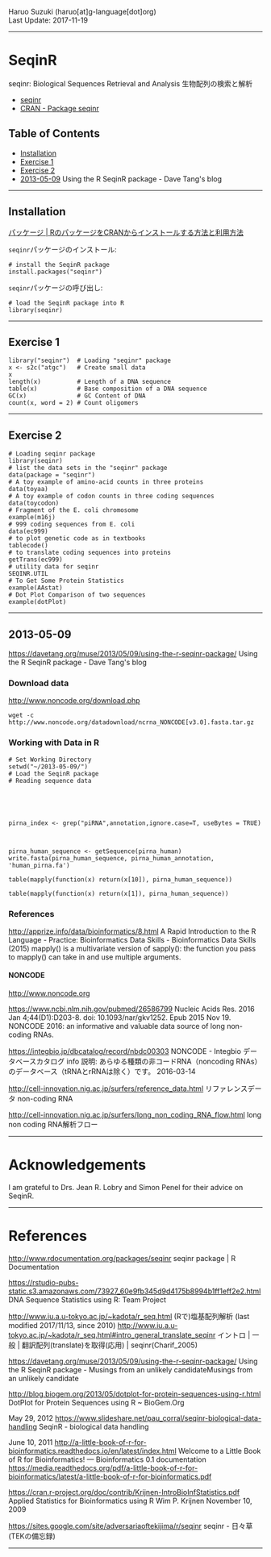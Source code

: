 Haruo Suzuki (haruo[at]g-language[dot]org)  
Last Update: 2017-11-19

----------
# SeqinR
seqinr: Biological Sequences Retrieval and Analysis
生物配列の検索と解析

- [seqinr](http://seqinr.r-forge.r-project.org)
- [CRAN - Package seqinr](https://cran.r-project.org/web/packages/seqinr/index.html)

## Table of Contents
- [Installation](#installation)
- [Exercise 1](#exercise-1)
- [Exercise 2](#exercise-2)
- [2013-05-09](#2013-05-09) Using the R SeqinR package - Dave Tang's blog

----------
## Installation

[パッケージ | RのパッケージをCRANからインストールする方法と利用方法](http://stat.biopapyrus.net/r/package-function.html)

`seqinr`パッケージのインストール:  

    # install the SeqinR package
    install.packages("seqinr")

`seqinr`パッケージの呼び出し:  

    # load the SeqinR package into R
    library(seqinr)

----------
## Exercise 1

    library("seqinr")  # Loading "seqinr" package
    x <- s2c("atgc")   # Create small data
    x
    length(x)          # Length of a DNA sequence
    table(x)           # Base composition of a DNA sequence
    GC(x)              # GC Content of DNA
    count(x, word = 2) # Count oligomers

----------
## Exercise 2

    # Loading seqinr package
    library(seqinr)
    # list the data sets in the "seqinr" package
    data(package = "seqinr")
    # A toy example of amino-acid counts in three proteins
    data(toyaa)
    # A toy example of codon counts in three coding sequences
    data(toycodon)
    # Fragment of the E. coli chromosome
    example(m16j)
    # 999 coding sequences from E. coli
    data(ec999)
    # to plot genetic code as in textbooks
    tablecode()
    # to translate coding sequences into proteins
    getTrans(ec999)
    # utility data for seqinr
    SEQINR.UTIL
    # To Get Some Protein Statistics
    example(AAstat)
    # Dot Plot Comparison of two sequences
    example(dotPlot)

----------
## 2013-05-09

https://davetang.org/muse/2013/05/09/using-the-r-seqinr-package/
Using the R SeqinR package - Dave Tang's blog

### Download data
http://www.noncode.org/download.php

    wget -c http://www.noncode.org/datadownload/ncrna_NONCODE[v3.0].fasta.tar.gz

### Working with Data in R

    # Set Working Directory
    setwd("~/2013-05-09/")
    # Load the SeqinR package
    # Reading sequence data





    pirna_index <- grep("piRNA",annotation,ignore.case=T, useBytes = TRUE)



    pirna_human_sequence <- getSequence(pirna_human)
    write.fasta(pirna_human_sequence, pirna_human_annotation, 'human_pirna.fa')

    table(mapply(function(x) return(x[10]), pirna_human_sequence))

    table(mapply(function(x) return(x[1]), pirna_human_sequence))


### References

http://apprize.info/data/bioinformatics/8.html
A Rapid Introduction to the R Language - Practice: Bioinformatics Data Skills - Bioinformatics Data Skills (2015)
mapply() is a multivariate version of sapply(): the function you pass to mapply() can take in and use multiple arguments. 

#### NONCODE
http://www.noncode.org

https://www.ncbi.nlm.nih.gov/pubmed/26586799
Nucleic Acids Res. 2016 Jan 4;44(D1):D203-8. doi: 10.1093/nar/gkv1252. Epub 2015 Nov 19.
NONCODE 2016: an informative and valuable data source of long non-coding RNAs.

https://integbio.jp/dbcatalog/record/nbdc00303
NONCODE - Integbio データベースカタログ
info 説明: 	あらゆる種類の非コードRNA（noncoding RNAs）のデータベース（tRNAとrRNAは除く）です。
2016-03-14

http://cell-innovation.nig.ac.jp/surfers/reference_data.html
リファレンスデータ
non-coding RNA

http://cell-innovation.nig.ac.jp/surfers/long_non_coding_RNA_flow.html
long non coding RNA解析フロー

----------
# Acknowledgements

I am grateful to Drs. Jean R. Lobry and Simon Penel for their advice on SeqinR.

----------
# References

http://www.rdocumentation.org/packages/seqinr
seqinr package | R Documentation

https://rstudio-pubs-static.s3.amazonaws.com/73927_60e9fb345d9d4175b8994b1ff1eff2e2.html
DNA Sequence Statistics using R: Team Project

http://www.iu.a.u-tokyo.ac.jp/~kadota/r_seq.html
(Rで)塩基配列解析
(last modified 2017/11/13, since 2010)
http://www.iu.a.u-tokyo.ac.jp/~kadota/r_seq.html#intro_general_translate_seqinr
イントロ | 一般 | 翻訳配列(translate)を取得(応用) | seqinr(Charif_2005)

https://davetang.org/muse/2013/05/09/using-the-r-seqinr-package/
Using the R SeqinR package - Musings from an unlikely candidateMusings from an unlikely candidate

http://blog.biogem.org/2013/05/dotplot-for-protein-sequences-using-r.html
DotPlot for Protein Sequences using R ~ BioGem.Org

May 29, 2012
https://www.slideshare.net/pau_corral/seqinr-biological-data-handling
SeqinR - biological data handling

June 10, 2011
http://a-little-book-of-r-for-bioinformatics.readthedocs.io/en/latest/index.html
Welcome to a Little Book of R for Bioinformatics! — Bioinformatics 0.1 documentation
https://media.readthedocs.org/pdf/a-little-book-of-r-for-bioinformatics/latest/a-little-book-of-r-for-bioinformatics.pdf

https://cran.r-project.org/doc/contrib/Krijnen-IntroBioInfStatistics.pdf
Applied Statistics for Bioinformatics using R
Wim P. Krijnen
November 10, 2009

https://sites.google.com/site/adversariaoftekijima/r/seqinr
seqinr - 日々草(TEKの備忘録)

----------
